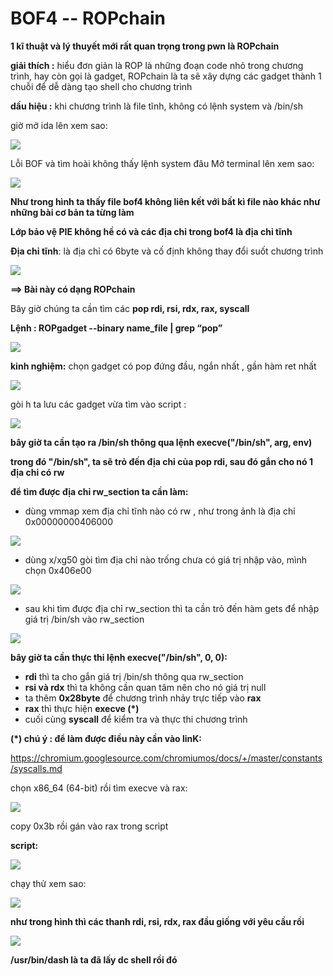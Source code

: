 # BOF4 -- ROPchain

**1 kĩ thuật và lý thuyết mới rất quan trọng trong pwn là ROPchain**

**giải thích :** hiểu đơn giản là ROP là những đoạn code nhỏ trong chương trình, hay còn gọi là gadget, ROPchain là ta sẽ xây dựng các gadget thành 1 chuỗi để dễ dàng tạo shell cho chương trình

**dấu hiệu :** khi chương trình là file tĩnh, không có lệnh system và /bin/sh

giờ mở ida lên xem sao:

![](https://i.imgur.com/ICNnyPc.png)

Lỗi BOF và tìm hoài không thấy lệnh system đâu
Mở terminal lên xem sao:

![](https://i.imgur.com/bTgSfXM.png)

**Như trong hình ta thấy file bof4 không liên kết với bất kì file nào khác như những bài cơ bản ta từng làm**

**Lớp bảo  vệ PIE không hề có và các địa chỉ trong bof4 là địa chỉ tĩnh**

**Địa chỉ tĩnh**: là địa chỉ có 6byte và cố định không thay đổi suốt chương trình

![](https://i.imgur.com/OWz43JI.png)

**==> Bài này có dạng ROPchain**

Bây giờ chúng ta cần tìm các **pop rdi, rsi, rdx, rax, syscall**

**Lệnh : ROPgadget --binary name_file | grep “pop”**

![](https://i.imgur.com/LLM1Nid.png)


**kinh nghiệm:** chọn gadget có pop đứng đầu, ngắn nhất , gần hàm ret nhất


![](https://i.imgur.com/0RTb0yb.png)

gòi h ta lưu các gadget vừa tìm vào script : 

![](https://i.imgur.com/E0uCul9.png)

**bây giờ ta cần tạo ra /bin/sh thông qua lệnh execve("/bin/sh", arg, env)**

**trong đó "/bin/sh", ta sẽ trỏ đến địa chỉ của pop rdi, sau đó gắn cho nó 1 địa chỉ có rw**

**để tìm được địa chỉ rw_section ta cần làm:**

- dùng vmmap xem địa chỉ tĩnh nào có rw , như trong ảnh là địa chỉ 0x00000000406000

![](https://i.imgur.com/mquApB2.png)

- dùng x/xg50 gòi tìm địa chỉ nào trống chưa có giá trị nhập vào, mình chọn 0x406e00
 
![](https://i.imgur.com/1Iq2Pk3.png)

- sau khi tìm được địa chỉ rw_section thì ta cần trỏ đến hàm gets để nhập giá trị /bin/sh vào rw_section

![](https://i.imgur.com/gEN4p87.png)

**bây giờ ta cần thực thi lệnh execve("/bin/sh", 0, 0):**

- **rdi** thì ta cho gắn giá trị /bin/sh thông qua rw_section
- **rsi và rdx** thì ta không cần quan tâm nên cho nó giá trị null
- ta thêm **0x28byte** để chương trình nhảy trực tiếp vào **rax**
- **rax** thì thực hiện **execve (*)** 
- cuối cùng **syscall** để kiểm tra và thực thi chương trình


**(*) chú ý : để làm được điều này cần vào linK:**

https://chromium.googlesource.com/chromiumos/docs/+/master/constants/syscalls.md

chọn x86_64 (64-bit) rồi tìm execve và rax:


![](https://i.imgur.com/0ht5Iky.png)


copy 0x3b rồi gán vào rax trong script

**script:**

![](https://i.imgur.com/Bkerf26.png)

chạy thử xem sao:

![](https://i.imgur.com/bUVCwsG.png)

**như trong hình thì các thanh rdi, rsi, rdx, rax đầu giống với yêu cầu rồi**

![](https://i.imgur.com/OI7713i.png)

 **/usr/bin/dash là ta đã lấy dc shell rồi đó**
